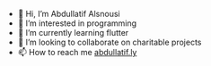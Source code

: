 - 👋 Hi, I’m Abdullatif Alsnousi
- 👀 I’m interested in programming
- 🌱 I’m currently learning flutter
- 💞️ I’m looking to collaborate on charitable projects
- 📫 How to reach me [abdullatif.ly](https://abdullatif.ly/)

<!---
abdullatif-alsnousi/abdullatif-alsnousi is a ✨ special ✨ repository because its `README.md` (this file) appears on your GitHub profile.
You can click the Preview link to take a look at your changes.
--->
